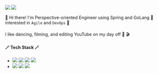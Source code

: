 [<img src="https://img.shields.io/badge/Tech Blog-black?style=flat-square&logo=GitHub&logoColor=white" />](https://bluecheat.github.io/)
[<img src="https://img.shields.io/badge/itsinil@gmail.com-blue?style=flat-square&logo=Gmail&logoColor=white" />](itsinil@gmail.com)

🙌  Hi there! I'm Perspective-oriented Engineer using Spring and GoLang 👊<br>
interested in `Agile` and `DevOps` 💖
#### 


I like dancing, filming, and editing YouTube on my day off 🕺 🎬


#### 🪄 Tech Stack  🪄

- <img src="https://img.shields.io/badge/Golang-black?style=flat-square&logo=go&logoColor=white"> <img src="https://img.shields.io/badge/blockchain-121D33?style=flat-square&logo=go&logoColor=white"> <img src="https://img.shields.io/badge/Java-007396?style=flat-square&logo=Java&logoColor=white"> <img src="https://img.shields.io/badge/Spring Boot-brightgreen?style=flat-square&logo=Spring&logoColor=white"> 
- <img src="https://img.shields.io/badge/Elastic Stack-005571?style=flat-square&logo=Elastic Stack&logoColor=white"> <img src="https://img.shields.io/badge/Prometheus-E6522C?style=flat-square&logo=Prometheus&logoColor=white"> <img src="https://img.shields.io/badge/Grafana-F46800?style=flat-square&logo=Grafana&logoColor=white">
























<!---
gocheat/gocheat is a ✨ special ✨ repository because its `README.md` (this file) appears on your GitHub profile.
You can click the Preview link to take a look at your changes.
--->
